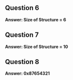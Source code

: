## Question 6
**Answer: Size of Structure = 6**

## Question 7
**Answer: Size of Structure = 10**

## Question 8
**Answer: 0x87654321**
